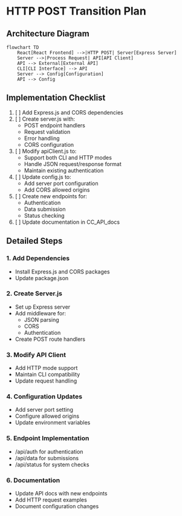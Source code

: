 # HTTP POST Transition Plan

## Architecture Diagram
```mermaid
flowchart TD
    React[React Frontend] -->|HTTP POST| Server[Express Server]
    Server -->|Process Request| API[API Client]
    API --> External[External API]
    CLI[CLI Interface] --> API
    Server --> Config[Configuration]
    API --> Config
```

## Implementation Checklist

1. [ ] Add Express.js and CORS dependencies
2. [ ] Create server.js with:
   - POST endpoint handlers
   - Request validation
   - Error handling
   - CORS configuration
3. [ ] Modify apiClient.js to:
   - Support both CLI and HTTP modes
   - Handle JSON request/response format
   - Maintain existing authentication
4. [ ] Update config.js to:
   - Add server port configuration
   - Add CORS allowed origins
5. [ ] Create new endpoints for:
   - Authentication
   - Data submission
   - Status checking
6. [ ] Update documentation in CC_API_docs

## Detailed Steps

### 1. Add Dependencies
- Install Express.js and CORS packages
- Update package.json

### 2. Create Server.js
- Set up Express server
- Add middleware for:
  - JSON parsing
  - CORS
  - Authentication
- Create POST route handlers

### 3. Modify API Client
- Add HTTP mode support
- Maintain CLI compatibility
- Update request handling

### 4. Configuration Updates
- Add server port setting
- Configure allowed origins
- Update environment variables

### 5. Endpoint Implementation
- /api/auth for authentication
- /api/data for submissions
- /api/status for system checks

### 6. Documentation
- Update API docs with new endpoints
- Add HTTP request examples
- Document configuration changes